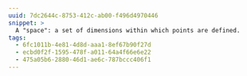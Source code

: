 ```yaml
---
uuid: 7dc2644c-8753-412c-ab00-f496d4970446
snippet: >
  A "space": a set of dimensions within which points are defined.
tags:
  - 6fc1011b-4e81-4d8d-aaa1-8ef67b90f27d
  - ecbd0f2f-1595-478f-a011-64a4f66e6e22
  - 475a05b6-2880-46d1-ae6c-787bccc406f1
---
```

